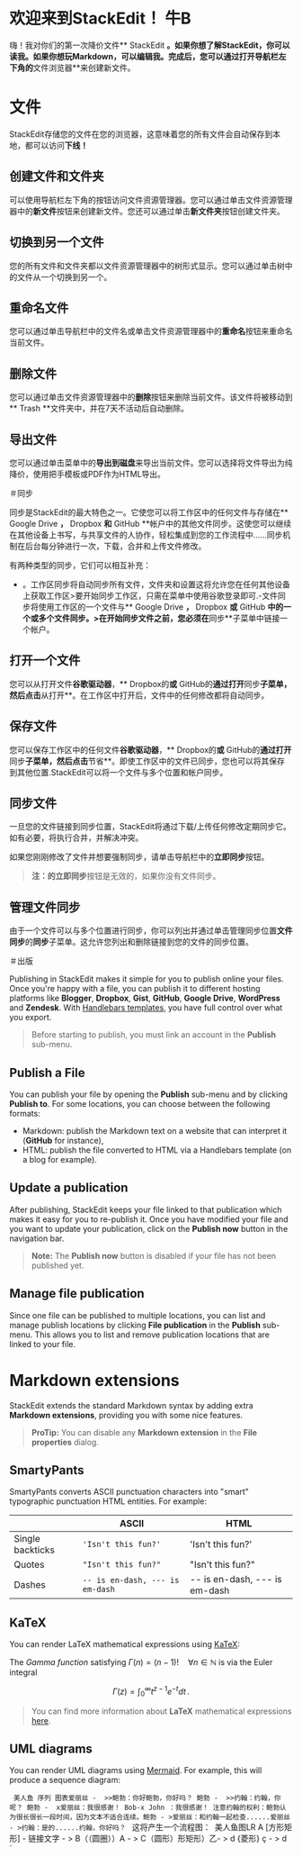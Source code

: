 # 欢迎来到StackEdit！ 牛B

嗨！我对你们的第一次降价文件** StackEdit **。如果你想了解StackEdit，你可以读我。如果你想玩Markdown，可以编辑我。完成后，您可以通过打开导航栏左下角的**文件浏览器**来创建新文件。


# 文件

StackEdit存储您的文件在您的浏览器，这意味着您的所有文件会自动保存到本地，都可以访问**下线！**

## 创建文件和文件夹

可以使用导航栏左下角的按钮访问文件资源管理器。您可以通过单击文件资源管理器中的**新文件**按钮来创建新文件。您还可以通过单击**新文件夹**按钮创建文件夹。

## 切换到另一个文件

您的所有文件和文件夹都以文件资源管理器中的树形式显示。您可以通过单击树中的文件从一个切换到另一个。

## 重命名文件

您可以通过单击导航栏中的文件名或单击文件资源管理器中的**重命名**按钮来重命名当前文件。

## 删除文件

您可以通过单击文件资源管理器中的**删除**按钮来删除当前文件。该文件将被移动到** Trash **文件夹中，并在7天不活动后自动删除。

## 导出文件

您可以通过单击菜单中的**导出到磁盘**来导出当前文件。您可以选择将文件导出为纯降价，使用把手模板或PDF作为HTML导出。


＃同步

同步是StackEdit的最大特色之一。它使您可以将工作区中的任何文件与存储在** Google Drive **，** Dropbox **和** GitHub **帐户中的其他文件同步。这使您可以继续在其他设备上书写，与共享文件的人协作，轻松集成到您的工作流程中......同步机制在后台每分钟进行一次，下载，合并和上传文件修改。

有两种类型的同步，它们可以相互补充：

- 。工作区同步将自动同步所有文件，文件夹和设置这将允许您在任何其他设备上获取工作区>要开始同步工作区，只需在菜单中使用谷歌登录即可.-文件同步将使用工作区的一个文件与** Google Drive **，** Dropbox **或** GitHub **中的一个或多个文件同步。>在开始同步文件之前，您必须在**同步**子菜单中链接一个帐户。





## 打开一个文件

您可以从打开文件**谷歌驱动器**，** Dropbox的**或** GitHub的**通过打开**同步**子菜单，然后点击**从打开**。在工作区中打开后，文件中的任何修改都将自动同步。

## 保存文件

您可以保存工作区中的任何文件**谷歌驱动器**，** Dropbox的**或** GitHub的**通过打开**同步**子菜单，然后点击**节省**。即使工作区中的文件已同步，您也可以将其保存到其他位置.StackEdit可以将一个文件与多个位置和帐户同步。

## 同步文件

一旦您的文件链接到同步位置，StackEdit将通过下载/上传任何修改定期同步它。如有必要，将执行合并，并解决冲突。

如果您刚刚修改了文件并想要强制同步，请单击导航栏中的**立即同步**按钮。

> **注：**的**立即同步**按钮是无效的，如果你没有文件同步。 

## 管理文件同步

由于一个文件可以与多个位置进行同步，你可以列出并通过单击管理同步位置**文件同步**的**同步**子菜单。这允许您列出和删除链接到您的文件的同步位置。


＃出版

Publishing in StackEdit makes it simple for you to publish online your files. Once you're happy with a file, you can publish it to different hosting platforms like **Blogger**, **Dropbox**, **Gist**, **GitHub**, **Google Drive**, **WordPress** and **Zendesk**. With [Handlebars templates](http://handlebarsjs.com/), you have full control over what you export.

> Before starting to publish, you must link an account in the **Publish** sub-menu.

## Publish a File

You can publish your file by opening the **Publish** sub-menu and by clicking **Publish to**. For some locations, you can choose between the following formats:

- Markdown: publish the Markdown text on a website that can interpret it (**GitHub** for instance),
- HTML: publish the file converted to HTML via a Handlebars template (on a blog for example).

## Update a publication

After publishing, StackEdit keeps your file linked to that publication which makes it easy for you to re-publish it. Once you have modified your file and you want to update your publication, click on the **Publish now** button in the navigation bar.

> **Note:** The **Publish now** button is disabled if your file has not been published yet.

## Manage file publication

Since one file can be published to multiple locations, you can list and manage publish locations by clicking **File publication** in the **Publish** sub-menu. This allows you to list and remove publication locations that are linked to your file.


# Markdown extensions

StackEdit extends the standard Markdown syntax by adding extra **Markdown extensions**, providing you with some nice features.

> **ProTip:** You can disable any **Markdown extension** in the **File properties** dialog.


## SmartyPants

SmartyPants converts ASCII punctuation characters into "smart" typographic punctuation HTML entities. For example:

|                |ASCII                          |HTML                         |
|----------------|-------------------------------|-----------------------------|
|Single backticks|`'Isn't this fun?'`            |'Isn't this fun?'            |
|Quotes          |`"Isn't this fun?"`            |"Isn't this fun?"            |
|Dashes          |`-- is en-dash, --- is em-dash`|-- is en-dash, --- is em-dash|


## KaTeX

You can render LaTeX mathematical expressions using [KaTeX](https://khan.github.io/KaTeX/):

The *Gamma function* satisfying $\Gamma(n) = (n-1)!\quad\forall n\in\mathbb N$ is via the Euler integral

$$
\Gamma(z) = \int_0^\infty t^{z-1}e^{-t}dt\,.
$$

> You can find more information about **LaTeX** mathematical expressions [here](http://meta.math.stackexchange.com/questions/5020/mathjax-basic-tutorial-and-quick-reference).


## UML diagrams

You can render UML diagrams using [Mermaid](https://mermaidjs.github.io/). For example, this will produce a sequence diagram:

` ` `美人鱼
序列
图表爱丽丝 -  >>鲍勃：你好鲍勃，你好吗？
鲍勃 -  >>约翰：约翰，你呢？
鲍勃 -  x爱丽丝：我很感谢！
Bob-x John ：我很感谢！
注意约翰的权利：鲍勃认为很长很长一段时间，因为文本不适合连续。鲍勃 - >爱丽丝：和约翰一起检查......爱丽丝 - >约翰：是的......约翰，你好吗？` ` `这将产生一个流程图：` `美人鱼图LR A [方形矩形]  - 链接文字 - > B（（圆圈））A  - > C（圆形）形矩形）乙- > d {菱形} ç - > d ` ` `














<!--stackedit_data:
eyJoaXN0b3J5IjpbMzYzMTczNjQwLC0yNzYwMzE2MjVdfQ==
-->
